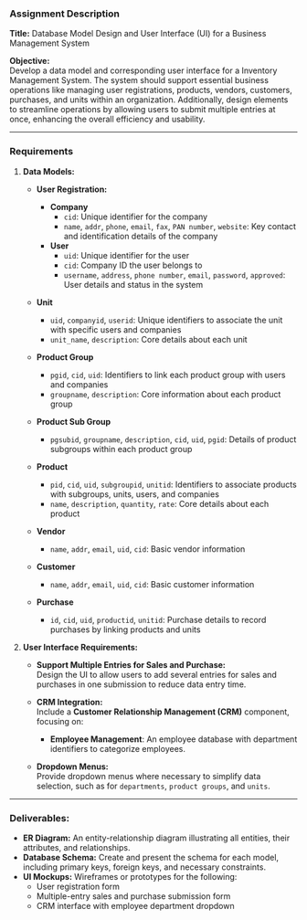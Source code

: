 ### Assignment Description

**Title:** Database Model Design and User Interface (UI) for a Business Management System

**Objective:**  
Develop a data model and corresponding user interface for a Inventory Management System. 
The system should support essential business operations like managing user registrations, products, vendors, customers,
purchases, and units within an organization. Additionally, design elements to streamline operations by allowing users to 
submit multiple entries at once, enhancing the overall efficiency and usability.

---

### Requirements

1. **Data Models:**
   - **User Registration:**
     - **Company**  
       - `cid`: Unique identifier for the company  
       - `name`, `addr`, `phone`, `email`, `fax`, `PAN number`, `website`: Key contact and identification details of the company  
     - **User**  
       - `uid`: Unique identifier for the user  
       - `cid`: Company ID the user belongs to  
       - `username`, `address`, `phone number`, `email`, `password`, `approved`: User details and status in the system  

   - **Unit**  
     - `uid`, `companyid`, `userid`: Unique identifiers to associate the unit with specific users and companies  
     - `unit_name`, `description`: Core details about each unit  

   - **Product Group**  
     - `pgid`, `cid`, `uid`: Identifiers to link each product group with users and companies  
     - `groupname`, `description`: Core information about each product group  

   - **Product Sub Group**  
     - `pgsubid`, `groupname`, `description`, `cid`, `uid`, `pgid`: Details of product subgroups within each product group  

   - **Product**  
     - `pid`, `cid`, `uid`, `subgroupid`, `unitid`: Identifiers to associate products with subgroups, units, users, and companies  
     - `name`, `description`, `quantity`, `rate`: Core details about each product  

   - **Vendor**  
     - `name`, `addr`, `email`, `uid`, `cid`: Basic vendor information  

   - **Customer**  
     - `name`, `addr`, `email`, `uid`, `cid`: Basic customer information  

   - **Purchase**  
     - `id`, `cid`, `uid`, `productid`, `unitid`: Purchase details to record purchases by linking products and units  

2. **User Interface Requirements:**
   - **Support Multiple Entries for Sales and Purchase:**  
     Design the UI to allow users to add several entries for sales and purchases in one submission to reduce data entry time.

   - **CRM Integration:**  
     Include a **Customer Relationship Management (CRM)** component, focusing on:
     - **Employee Management**: An employee database with department identifiers to categorize employees.  

   - **Dropdown Menus:**  
     Provide dropdown menus where necessary to simplify data selection, such as for `departments`, `product groups`, and `units`.

---

### Deliverables:
- **ER Diagram:** An entity-relationship diagram illustrating all entities, their attributes, and relationships.
- **Database Schema:** Create and present the schema for each model, including primary keys, foreign keys, and necessary constraints.
- **UI Mockups:** Wireframes or prototypes for the following:
  - User registration form
  - Multiple-entry sales and purchase submission form
  - CRM interface with employee department dropdown
